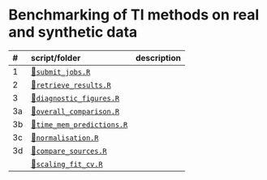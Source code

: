 
# Benchmarking of TI methods on real and synthetic data

| \# | script/folder                                          | description |
| :- | :----------------------------------------------------- | :---------- |
| 1  | [📄`submit_jobs.R`](1-submit_jobs.R)                    |             |
| 2  | [📄`retrieve_results.R`](2-retrieve_results.R)          |             |
| 3  | [📄`diagnostic_figures.R`](3-diagnostic_figures.R)      |             |
| 3a | [📄`overall_comparison.R`](3a-overall_comparison.R)     |             |
| 3b | [📄`time_mem_predictions.R`](3b-time_mem_predictions.R) |             |
| 3c | [📄`normalisation.R`](3c-normalisation.R)               |             |
| 3d | [📄`compare_sources.R`](3d-compare_sources.R)           |             |
|    | [📄`scaling_fit_cv.R`](scaling_fit_cv.R)                |             |
